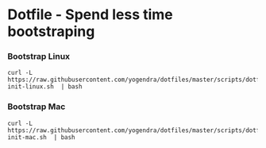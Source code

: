 # Dotfile - Spend less time bootstraping

### Bootstrap Linux

```
curl -L https://raw.githubusercontent.com/yogendra/dotfiles/master/scripts/dotfiles-init-linux.sh  | bash
```

### Bootstrap Mac

```
curl -L https://raw.githubusercontent.com/yogendra/dotfiles/master/scripts/dotfiles-init-mac.sh  | bash
```

